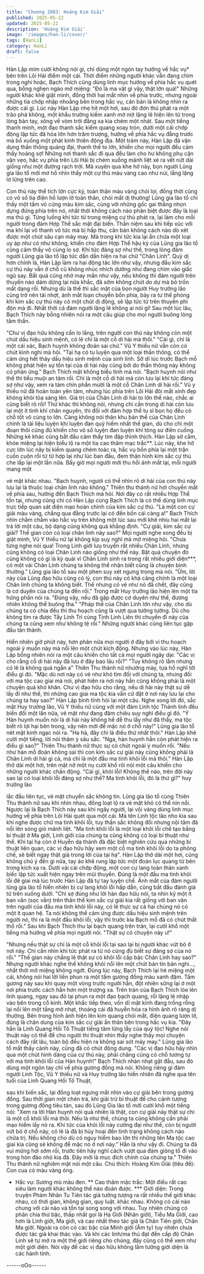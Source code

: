 ```yaml
---
title: "Chương 2083: Hoàng Kim Giải"
published: 2025-05-22
updated: 2025-05-22
description: 'Hoàng Kim Giải'
image: '/images/han-li/cover/'
tags: [HanLi]
category: HanLi
draft: false
---
```


Hàn Lập mỉm cười không nói gì, chỉ dùng một ngón tay hướng về
hắc vụ* bên trên Lôi Hải điểm một cái.
Thời điểm những người khác vẫn đang chìm trong nghi hoặc,
Bạch Thích cũng dùng linh mục hướng về phía hắc vụ quét qua,
bỗng nghẹn ngào mở miệng:
"Đó là ma vật gì vậy, thật lớn quá!"
Những người khác khẽ giật mình, đồng thời hai mắt nhìn về phía
trước, nhưng ngoài những tia chớp nhập nhoằng bên trong hắc
vụ, căn bản là không nhìn ra được cái gì.
Lúc này Hàn Lập nhẹ hít một hơi, sau đó đơn thủ phát ra một trảo
phá không, một khẩu trường kiếm xanh mờ mịt lặng lẽ hiện lên từ
trong lòng bàn tay, xông về vòm trời đằng xa kia chém một nhát.
Sau một tiếng thanh minh, một đạo thanh sắc kiếm quang xoay
tròn, dưới một cái chớp động lập tức đã hóa lớn hơn trăm trượng,
hướng về phía hắc vụ đằng trước mà bổ xuống một phát kinh
thiên động địa.
Một trảm này, Hàn Lập đã vận dụng thần thông quảng đại, thanh
thế to lớn, khiến cho mọi người đều cảm thấy hoảng sợ!
Những nơi thanh sắc đi qua đều làm cho hư không phụ cận vặn
vẹo, hắc vụ phía trên Lôi Hải bị chém xuống mãnh liệt xé ra vết
nứt dài giống như một đường rạch trời.
Mà xuyên qua khe hở này, bọn người Lũng gia lão tổ mới mơ hồ
nhìn thấy một cự thú màu vàng cao như núi, lẳng lặng lơ lửng
trên cao.

Con thú này thể tích lớn cực kỳ, toàn thân màu vàng chói lọi,
đồng thời cũng có vô số tia điện hồ lượn lờ toàn thân, chói mắt dị
thường!
Lũng gia lão tổ chỉ thấy một tấm vỏ cứng màu kim sắc, cùng với
những gốc gai thẳng nhọn dựng đứng phía trên nó, nhất thời
không cách nào phân biệt được đây là loại ma thú gì.
Từng luồng khí tức từ trong miệng cự thú phát ra, lại làm cho mỗi
người trong đám Hợp Thể sắc mặt đại biến.
Thần niệm sau khi tiếp xúc với ma khí lại vô thanh vô tức mà bị
hấp thu, căn bản không cách nào dò xét được một chút sâu cạn
mảy may.
Mà trong khí tức kia lại ẩn chứa một loại uy áp như có như không,
khiến cho đám Hợp Thể hậu kỳ của Lũng gia lão tổ cũng cảm
thấy vô cùng lo sợ.
Khí tức đáng sợ như thế, trong lòng đám người Lũng gia lão tổ
lập tức dần dần hiện ra hai chữ "Chân Linh".
Quỷ dị hơn chính là, Hàn Lập làm ra hai động tác lớn như vậy,
nhưng đầu kim sắc cự thú này vẫn ở chỗ cũ không nhúc nhích
dường như đang chìm vào giấc ngủ say.
Bất quá cũng nhờ may mắn như vậy, nếu không thì đám người
trên thuyền nào dám dừng lại nửa khắc, đã sớm không chút do
dự mà bỏ trốn mất dạng rồi.
Nhưng dù là thế thì sắc mặt của bọn người Huy trưởng lão cũng
trở nên tái nhợt, ánh mắt loạn chuyển bốn phía, bày ra tư thế
phòng khi kim sắc cự thú này có một chút dị động, sẽ lập tức từ
trên thuyền phi độn mà đi.
Nhất thời cả đám người lặng lẽ không ai nói gì!
Sau một lúc lâu, Bạch Thích này bỗng nhiên nói ra một câu giúp
cho mọi người buông lỏng tâm thần.

"Chư vị đạo hữu không cần lo lắng, trên người con thú này không
còn một chút dấu hiệu sinh mệnh, có lẽ chỉ là một cỗ di hài mà
thôi."
"Cái gì, chỉ là một cái xác, Bạch huynh không đoán sai chứ." Vũ Y
thiếu nữ vẫn còn có chút kinh nghi mà hỏi.
"Tại hạ có tu luyện qua một loại thần thông, có thể cảm ứng hết
thảy dấu hiệu sinh mệnh của sinh linh. Sỡ dĩ lúc trước Bạch mỗ
không phát hiện sự tồn tại của di hài này cũng bởi do thần thông
này không có phản ứng." Bạch Thích mặt không biểu tình mà nói.
"Bạch huynh nói như thế thì tiểu muội an tâm rồi. Chỉ là một cỗ di
hài mà còn lưu lại khí tức đáng sợ như vậy, xem ra tám chín phần
mười là một cỗ Chân Linh di hài rồi." Vũ y thiếu nữ đã hoàn toàn
yên tâm, nhưng lúc phía trên Lôi Hải đôi mắt xinh đẹp không khỏi
tỏa sáng lên.
Giá trị của Chân Linh di hài to lớn thế nào, chắc ai cũng biết rõ
rồi!
Thứ khác thì không nói, nhưng chỉ cần trong di hài còn lưu lại một
ít tinh khí chân nguyên, thì đối với đám hợp thể tu sĩ bọn họ đều
có chỗ tốt vô cùng to lớn.
Càng không nói thân khu bản thể của Chân Linh chính là tài liệu
luyện khí luyện đan quý hiếm nhất thế gian, dù cho chỉ một đoạn
thôi cũng đủ khiến cho vô số luyện đan luyện khí tông sư điên
cuồng.
Những kẻ khác cũng bắt đầu cảm thấy tim đập thình thịch.
Hàn Lập sờ cằm, khóe miệng lại hiện biểu lộ ra một tia cao thâm
mạc trắc**.
Lúc này, khe hở cực lớn lúc nãy bị kiếm quang chém toác ra, hắc
vụ bốn phía lại một trận cuồn cuộn rồi từ từ hợp lại như lúc ban
đầu, đem thân hình kim sắc cự thú che lấp lại một lần nữa.
Bấy giờ mọi người mới thu hồi ánh mắt lại, mỗi người mang một

vẻ mặt khác nhau.
"Bạch huynh, ngươi có thể nhìn rõ di hài của con thú này lưu lại là
thuộc loại chân linh nào không." Thiên thu thánh nữ hơi chuyển
mắt về phía sau, hướng đến Bạch Thích mà hỏi.
Nơi đây có rất nhiều Hợp Thể tồn tại, nhưng cũng chỉ có Hàn Lập
cùng Bạch Thích là có thể dùng linh mục trực tiếp quan sát diện
mạo hoàn chỉnh của kim sắc cự thú.
"Là một con cự giải màu vàng, chẳng qua đằng trước lại có đến
bốn cái càng a!" Bạch Thích nhìn chằm chằm vào hắc vụ trên
không một lúc sau mới khẽ nhíu hai mắt lại trả lời một câu, bộ
dạng cũng không quá khẳng định.
"Cự giải, kim sắc cự giải? Thế gian còn có loại chân linh này
sao?" Mọi người nghe xong đều bị giật mình, Vũ Y thiếu nữ lại
không kịp suy nghĩ mà mở miệng hỏi.
"Chưa từng nghe nói qua! Trong Linh giới lưu truyền rất nhiều
Chân Linh, nhưng cũng không có loại Chân Linh nào giống như
thế này. Bất quá chuyện đó cũng không có gì là kỳ quái vì Chân
Linh sinh ra trong rất nhiều giới diện***, có một vài Chân Linh
chúng ta không thể nhận biết cũng là chuyện bình thường." Lũng
gia lão tổ sau một phen suy xét ngưng trọng mà nói.
"Ừm, lời này của Lũng đạo hữu cũng có lý, con thú này có khả
căng chính là một loại Chân linh chúng ta không biết. Thế nhưng
có vẻ như nó đã chết, đây cũng là cơ duyên của chúng ta đến
rồi." Trong mắt Huy trưởng lão hiện lên một tia hứng phấn nói ra.
"Đúng vậy, nếu đã gặp được cơ duyên như thế, đương nhiên
không thể buông tha."
"Pháp thể của Chân Linh lớn như vậy, cho dù chúng ta có chia
đều thì thu hoạch cũng là vượt qua tưởng tưởng. Dù cho không
tìm ra được Tẩy Linh Trì cùng Tịnh Linh Liên thì chuyến đi này
của chúng ta cũng xem như không tệ rồi."
Những người khác cũng liên tục gập đầu tán thành.

Hiển nhiên giờ phút này, hơn phân nửa mọi người ở đây bởi vì
thu hoạch ngoài ý muốn này mà nổi lên một chút kích động.
Nhưng vào lúc này, Hàn Lập bỗng nhiên nói ra một câu khiến cho
tất cả mọi người ngây dại:
"Các vị cho rằng cỗ di hài này đã lưu ở đây bao lâu rồi?"
"Tuy không rõ lắm nhưng có lẽ là không quá ngắn a" Thiên Thu
thánh nữ nhướng mày, tựa hồ nghĩ tới điều gì đó.
"Mặc dù nơi này có vẻ như khó tìm đối với chúng ta, nhưng đối
với ma tộc cao giai mà nói, phát hiện ra nơi này hẳn cũng không
phải là một chuyện quá khó khăn. Chư vị đạo hữu cho rằng, nếu
di hài này thật sự dễ lấy đi như thế, thì những cao giai ma tộc kia
vẫn cứ đặt ở nơi này lưu lại cho chúng ta hay sao?" Hàn Lập bình
tĩnh hỏi lại một câu.
Nghe xong lời đó, sắc mặt Huy trưởng lão, Vũ Y thiếu nữ cùng
với một đám Linh tộc Thánh linh đều biến đổi một lần nữa, vẻ mặt
như đang đăm chiêu suy nghĩ điều gì đó.
"Ý Hàn huynh muốn nói là di hài này không hề dễ thu lấy như đã
thấy, ma tộc biết rõ lợi hại bên trong, vậy nên mới để mặc nó ở
chỗ này!" Lũng gia lão tổ nét mặt kinh ngạc nói ra.
"Ha hả, đây chỉ là điều thứ nhất thôi." Hàn Lập khẽ cười một
tiếng, lời nói thâm ý sâu sắc.
"Nga, hàn huynh hẳn còn phát hiện ra điều gì sao?" Thiên Thu
thánh nữ thực sự có chút ngoài ý muốn rồi.
"Nếu như hàn mỗ đoán không sai thì con kim sắc cự giải này
cũng không phải là Chân Linh di hài gì cả, mà chỉ là một đầu ma
tinh khôi lỗi mà thôi." Hàn Lập thở dài một hơi, trên mặt nở một nụ
cười khổ rôi nói một câu khiến cho những người khác chấn động.
"Cái gì, khôi lỗi! Không thể nào, trên đời này sao lại có loại khôi lỗi
đáng sợ như thế? Ma tinh khôi lỗi, đó là thứ gì?" huy trưởng lão

lắc đầu liên tục, vẻ mặt chuyển sắc không tin.
Lũng gia lão tổ cùng Thiên Thu thánh nữ sau khi nhìn nhau, đồng
loạt lộ ra vẻ mặt khó có thể nin nổi.
Ngược lại là Bạch Thích này sau khi ngây người, lại vội vàng
dùng linh mục hướng về phía trên Lôi Hải quét qua một cái.
Mà tên Linh tộc lão nho kia sau khi nghe được chữ ma tinh khôi
lỗi, tuy thần sắc không đổi nhưng nội tâm đã nổi lên sóng gió
mãnh liệt.
"Ma tinh khôi lỗi là một loại khôi lỗi chế tạo bằng bí thuật ở Ma
giới, Linh giới của chúng ta cũng không có loại bí thuật như thế.
Khi tại hạ còn ở Huyễn dạ thành đã đặc biệt nghiên cứu qua
những bí thuật liên quan, các vị đạo hữu hãy xem một cỗ ma tinh
khôi lỗi do ta phỏng chế, sẽ biết ngay thật giả trong lời của tại hạ".
Hàn Lập thở dài một hơi, cũng không chú ý đến gì nữa, tay áo
khẽ rung lập tức một đoàn lục quang từ bên trong kích xạ ra.
Dưới vài cái chớp động, một con cự lang toàn thân xanh biếc lập
tức xuất hiện ngay trên mũi thuyền.
Đúng là một đầu ma tinh khôi lỗi đê giai mà lúc trước Hàn Lập đã
tự tay luyện chế.
Ánh mắt của đám người lũng gia lão tổ hiển nhiên bị cự lang khôi
lỗi hấp dẫn, cũng bắt đầu đánh giá từ trên xuống dưới.
"Chỉ sợ đúng như lời hàn đạo hữu nói, ta nhìn kỹ một ít ban văn
(sọc vằn) trên thân thể kim sắc cự giải kia rất giống với ban văn
trên người của đầu ma tinh khôi lỗi này, có lẽ thực sự cả hai
chúng nó có một ít quan hệ. Ta nói không thể cảm ứng được dấu
hiệu sinh mệnh trên người nó, thì ra là một đầu khôi lỗi, vậy thì
trước kia Bạch mỗ đã có chút thất thố rồi." Sau khi Bạch Thích thu
lại bạch quang trên trán, lại cười khổ một tiếng mà hướng về phía
mọi người nói.
"Thật sự có chuyện này ư!"

"Nhưng nếu thật sự chỉ là một cỗ khôi lỗi tại sao lại bị người khác
vứt bỏ ở nơi này. Chỉ cần nhìn khí tức phát ra từ nó cũng đủ biết
sự đáng sợ của nó rồi."
"Thế gian này chẳng lẽ thật sự có khôi lỗi cấp bậc Chân Linh hay
sao?"
Nhưng người khác nghe thế không khỏi nổi lên một chút bán tín
bán nghi..., nhất thời mở miệng không ngớt.
Đúng lúc này, Bạch Thích lại hé miệng một cái, không nói hai lời
liền phun ra một tấm gương đồng màu xanh đậm.
Tấm gương này sau khi quay một vòng trước người hắn, đột
nhiên sững lại ở một nơi phía trước cách hắn hơn một trượng xa.
Trên trán của Bạch Thích lóe lên linh quang, ngay sau đó lại phun
ra một đạo bạch quang, rồi lặng lẽ nhập vào bên trong cổ kính.
Một khắc tiếp theo, vốn dĩ mặt kính đang trống rỗng lại nổi lên một
tầng mờ nhạt, thoáng cái đã huyễn hóa ra hình ảnh rõ ràng dị
thường.
Bên trong hình ảnh hiện lên kim quang chói mắt, điện quang lượn
lờ, đúng là chân dung của kim sắc cự giải ẩn thân bên trong hắc
vụ kia.
"Đây hẳn là Linh Quang Hồi Tố Thuật tiếng tăm lừng lẫy của quý
tộc! Nghe nói thuật này có thể để cho người thi thuật nhìn thấy
nghe thấy mọi chuyện cách đây rất lâu, toàn bộ đều hiện ra không
sai sót mảy may." Lũng gia lão tổ mắt thấy cảnh này, cũng đã có
chút động dung.
"Các vị đạo hữu hãy nhìn qua một chút hình dáng của cự thú này,
phải chăng cũng có chỗ tương tự với ma tinh khôi lỗi của Hàn
huynh!" Bạch Thích nhàn nhạt gật đầu, sau đó dùng một ngón tay
chỉ về phía gương đồng mà nói.
Không riêng gì đám người Linh Tộc, Vũ Y thiếu nữ và Huy trưởng
lão hiển nhiên đã nghe qua tên tuổi của Linh Quang Hồi Tố Thuật,

sau khi biến sắc, lại đồng loạt ngưng mắt nhìn vào cự giải bên
trong gương đồng.
Sau thời gian một chén trà, khi giải trừ bí thuật để cho cảnh tượng
trong gương đồng tiêu tán, sau đó Lũng Gia lão tổ mới cười khổ
một tiếng nói:
"Xem ra lời Hàn huynh nói quả nhiên là thật, con cự giải này thật
sự chỉ là một cỗ khôi lỗi mà thôi. Nếu là như thế, chúng ta cũng
không cần phải mạo hiểm lấy nó ra. Khí tức của khôi lỗi này
cường đại như thế, còn bị người vứt bỏ ở chỗ này, có lẽ là đã bị
hủy hoại đến tình trạng không cách nào chữa trị. Nếu không cho
dù có nguy hiểm bao lớn thì những tên Ma tộc cao giai kia cũng
sẽ không để mặc nó ở nơi này."
Hẳn là như vậy đi. Chúng ta đã vui mừng hơi sớm rồi, trước tiên
hãy nghĩ cách vượt qua đám giông tố đi vào trong hòn đảo nhỏ
kia đã. Đây mới là mục đích chính của chúng ta." Thiên Thu thánh
nữ nghiêm mặt nói một câu.
Chú thích:
Hoàng Kim Giải (tiêu đề): Con cua có màu vàng óng.
* Hắc vụ: Sương mù màu đen.
** Cao thâm mặc trắc: Một điều rất cao siêu làm người khác
không thể nào đoán được.
*** Giới diện: Trong truyện Phàm Nhân Tu Tiên tác giả tưởng
tượng ra rất nhiều thế giới khác nhau, có thời gian, không gian,
quy luật. khác nhau. Không có cái nào chung với cái nào và tồn
tại song song với nhau. Tuy nhiên chúng có phân chia thứ bậc,
thấp nhất gọi là Hạ Giới (Nhân giới), Tiểu Ma Giới, cao hơn là
Linh giới, Ma giới, và cao nhất theo tác giả là Chân Tiên giới,
Chân Ma giới. Ngoài ra còn có các bậc của Minh giới (Âm ty) tuy
nhiên chưa được tác giả khai thác vào. Và khi các linh/ma thú đạt
đến cấp độ Chân Linh sẽ tự mở ra một thế giới riêng cho chúng,
đây cũng có thể xem như một giới diện. Nói vậy để các vị đạo
hữu không lầm tưởng giới diện là các hành tinh.

------oOo------

